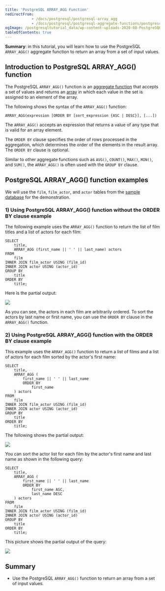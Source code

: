 ```yaml
---
title: 'PostgreSQL ARRAY_AGG Function'
redirectFrom:
            - /docs/postgresql/postgresql-array_agg 
            - /docs/postgresql/postgresql-aggregate-functions/postgresql-array_agg/
ogImage: /postgresqltutorial_data/wp-content-uploads-2020-08-PostgreSQL-ARRAY_AGG-example.png
tableOfContents: true
---
```



**Summary**: in this tutorial, you will learn how to use the PostgreSQL `ARRAY_AGG()` aggregate function to return an array from a set of input values.

## Introduction to PostgreSQL ARRAY_AGG() function

The PostgreSQL `ARRAY_AGG()` function is an [aggregate function](/docs/postgresql/postgresql-aggregate-functions) that accepts a set of values and returns an [array](/docs/postgresql/postgresql-array) in which each value in the set is assigned to an element of the array.

The following shows the syntax of the `ARRAY_AGG()` function:

```
ARRAY_AGG(expression [ORDER BY [sort_expression {ASC | DESC}], [...])
```

The `ARRAY_AGG()` accepts an expression that returns a value of any type that is valid for an array element.

The `ORDER BY` clause specifies the order of rows processed in the aggregation, which determines the order of the elements in the result array. The `ORDER BY` clause is optional.

Similar to other aggregate functions such as `AVG()`, `COUNT()`, `MAX()`, `MIN()`, and `SUM()`, the `ARRAY_AGG()` is often used with the `GROUP BY` clause.

## PostgreSQL ARRAY_AGG() function examples

We will use the `film`, `film_actor`, and `actor` tables from the [sample database](/docs/postgresql/postgresql-getting-started/postgresql-sample-database) for the demonstration.

### 1) Using PostgreSQL ARRAY_AGG() function without the ORDER BY clause example

The following example uses the `ARRAY_AGG()` function to return the list of film titles and a list of actors for each film:

```
SELECT
    title,
    ARRAY_AGG (first_name || ' ' || last_name) actors
FROM
    film
INNER JOIN film_actor USING (film_id)
INNER JOIN actor USING (actor_id)
GROUP BY
    title
ORDER BY
    title;
```

Here is the partial output:

![](/postgresqltutorial_data/wp-content-uploads-2020-08-PostgreSQL-ARRAY_AGG-example.png)

As you can see, the actors in each film are arbitrarily ordered. To sort the actors by last name or first name, you can use the `ORDER BY` clause in the `ARRAY_AGG()` function.

### 2) Using PostgreSQL ARRAY_AGG() function with the ORDER BY clause example

This example uses the `ARRAY_AGG()` function to return a list of films and a list of actors for each film sorted by the actor's first name:

```
SELECT
    title,
    ARRAY_AGG (
        first_name || ' ' || last_name
        ORDER BY
            first_name
    ) actors
FROM
    film
INNER JOIN film_actor USING (film_id)
INNER JOIN actor USING (actor_id)
GROUP BY
    title
ORDER BY
    title;
```

The following shows the partial output:

![](/postgresqltutorial_data/wp-content-uploads-2020-08-PostgreSQL-ARRAY_AGG-with-ORDER-BY-clause.png)

You can sort the actor list for each film by the actor's first name and last name as shown in the following query:

```
SELECT
    title,
    ARRAY_AGG (
        first_name || ' ' || last_name
        ORDER BY
            first_name ASC,
            last_name DESC
    ) actors
FROM
    film
INNER JOIN film_actor USING (film_id)
INNER JOIN actor USING (actor_id)
GROUP BY
    title
ORDER BY
    title;
```

This picture shows the partial output of the query:

![](/postgresqltutorial_data/wp-content-uploads-2020-08-PostgreSQL-ARRAY_AGG-with-ORDER-BY-clause-example-2.png)

## Summary

- Use the PostgreSQL `ARRAY_AGG()` function to return an array from a set of input values.
